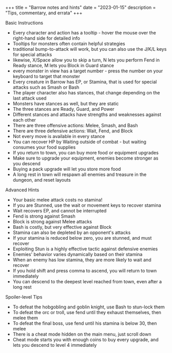 +++
title = "Barrow notes and hints"
date = "2023-01-15"
description = "Tips, commentary, and errata"
+++

Basic Instructions
- Every character and action has a tooltip - hover the mouse over the right-hand side for detailed info
- Tooltips for monsters often contain helpful strategies
- traditional bump-to-attack will work, but you can also use the J/K/L keys for special attacks
- likewise, X/Space allow you to skip a turn, N lets you perform Fend in Ready stance, M lets you Block in Guard stance
- every monster in view has a target number - press the number on your keyboard to target that monster
- Every creature in Barrow has EP, or Stamina, that is used for special attacks such as Smash or Bash
- The player character also has stances, that change depending on the last attack used
- Monsters have stances as well, but they are static
- The three stances are Ready, Guard, and Power
- Different stances and attacks have strengths and weaknesses against each other
- There are three offensive actions: Melee, Smash, and Bash
- There are three defensive actions: Wait, Fend, and Block
- Not every move is available in every stance
- You can recover HP by Waiting outside of combat - but waiting consumes your food supplies
- If you return to town, you can buy more food or equipment upgrades
- Make sure to upgrade your equipment, enemies become stronger as you descend
- Buying a pack upgrade will let you store more food
- A long rest in town will respawn all enemies and treasure in the dungeon, and reset layouts

Advanced Hints
- Your basic melee attack costs no stamina!
- If you are Stunned, use the wait or movement keys to recover stamina
- Wait recovers EP, and cannot be interrupted
- Fend is strong against Smash
- Block is strong against Melee attacks
- Bash is costly, but very effective against Block
- Stamina can also be depleted by an opponent's attacks
- If your stamina is reduced below zero, you are stunned, and must recover
- Exploiting Stun is a highly effective tactic against defensive enemies
- Enemies' behavior varies dynamically based on their stamina
- When an enemy has low stamina, they are more likely to wait and recover
- If you hold shift and press comma to ascend, you will return to town immediately
- You can descend to the deepest level reached from town, even after a long rest

Spoiler-level Tips
- To defeat the hobgobling and goblin knight, use Bash to stun-lock them
- To defeat the orc or troll, use fend until they exhaust themselves, then melee them
- To defeat the final boss, use fend until his stamina is below 30, then melee
- There is a cheat mode hidden on the main menu, just scroll down
- Cheat mode starts you with enough coins to buy every upgrade, and lets you descend to level 4 immediately